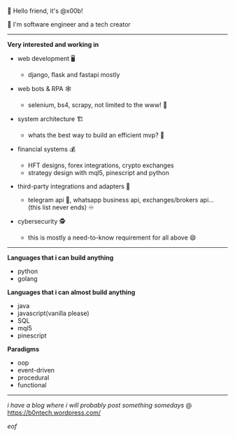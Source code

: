 👋 Hello friend, it's @x00b!

👾 I'm software engineer and a tech creator

--- 

**Very interested and working in**
 - web development 🖥️
    - django, flask and fastapi mostly 

 - web bots & RPA 🕸️
    - selenium, bs4, scrapy, not limited to the www! 🤖

 - system architecture 🏗️
    - whats the best way to build an efficient mvp? 👀

 - financial systems 💰
    - HFT designs, forex integrations, crypto exchanges
    - strategy design with mql5, pinescript and python

 - third-party integrations and adapters 🔌
    - telegram api 💙, whatsapp business api, exchanges/brokers api... (this list never ends) ♾️

 - cybersecurity 🕵️
    - this is mostly a need-to-know requirement for all above 😄

---

**Languages that i can build anything**
 - python
 - golang

**Languages that i can almost build anything**
 - java
 - javascript(vanilla please)
 - SQL
 - mql5
 - pinescript

**Paradigms**
  - oop
  - event-driven
  - procedural
  - functional

---

*i have a blog where i will probably post something somedays* @ https://b0ntech.wordpress.com/

*eof*

<!---
x00b/x00b is a ✨ special ✨ repository because its `README.md` (this file) appears on your GitHub profile.
You can click the Preview link to take a look at your changes.
--->
